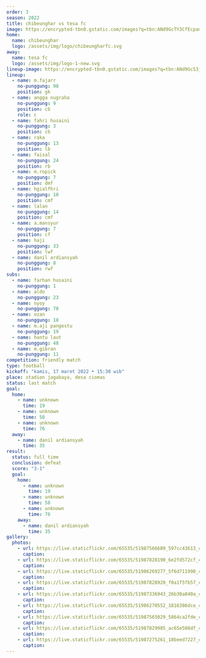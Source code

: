 ```yaml
---
order: 3
season: 2022
title: chibeunghar vs tesa fc
image: https://encrypted-tbn0.gstatic.com/images?q=tbn:ANd9GcTY3CfEcpam9s-AvlbpcgLaeEk3WHumXwQ-sA&usqp=CAU
home:
  name: chibeunghar
  logo: /assets/img/logo/chibeungharfc.svg
away:
  name: tesa fc
  logo: /assets/img/logo-1-new.svg
lineup-image: https://encrypted-tbn0.gstatic.com/images?q=tbn:ANd9GcS3jXq0gzpnLc4bBAE_icBzU6q1nLlgZAmfXg&usqp=CAU
lineup:
  - name: m.fajarr
    no-punggung: 98
    position: gk
  - name: angga nugraha
    no-punggung: 9
    position: cb
    role: c
  - name: fahri husaini
    no-punggung: 3
    position: cb
  - name: raka
    no-punggung: 13
    position: lb
  - name: faisal
    no-punggung: 24
    position: rb
  - name: m.ropick
    no-punggung: 7
    position: dmf
  - name: hgialfhri
    no-punggung: 10
    position: cmf
  - name: lalan
    no-punggung: 14
    position: cmf
  - name: a.mansyur
    no-punggung: 7
    position: cf
  - name: haji
    no-punggung: 33
    position: lwf
  - name: danil ardiansyah
    no-punggung: 8
    position: rwf
subs:
  - name: farhan husaini
    no-punggung: 1
  - name: aldo
    no-punggung: 23
  - name: nyoy
    no-punggung: 78
  - name: ozan
    no-punggung: 18
  - name: m.aji pangestu
    no-punggung: 19
  - name: hantu laut
    no-punggung: 48
  - name: m.gibran
    no-punggung: 11
competition: friendly match
type: football 
kickoff: "kamis, 17 maret 2022 • 15:30 wib"
place: stadion jagabaya, desa ciomas
status: last match
goal:
  home:
    - name: unknown
      time: 19
    - name: unknown
      time: 58
    - name: unknown
      time: 76
  away:
    - name: danil ardiansyah
      time: 35
result:
  status: full time
  conclusion: defeat
  score: "3-1"
  goal: 
    home:
      - name: unknown
        time: 19
      - name: unknown
        time: 58
      - name: unknown
        time: 76
    away:
      - name: danil ardiansyah
        time: 35
gallery:
  photos:
    - url: https://live.staticflickr.com/65535/51987566689_597cc43613_c.jpg
      caption:
    - url: https://live.staticflickr.com/65535/51987828190_6e2fd572cf_c.jpg
      caption:
    - url: https://live.staticflickr.com/65535/51986269277_5f6d711990_c.jpg
      caption:
    - url: https://live.staticflickr.com/65535/51987828920_f0a1f5fb57_c.jpg
      caption:
    - url: https://live.staticflickr.com/65535/51987336943_26b30a840a_c.jpg
      caption:
    - url: https://live.staticflickr.com/65535/51986270552_1816386dce_c.jpg
      caption:
    - url: https://live.staticflickr.com/65535/51987565029_5864ca2fde_c.jpg
      caption:
    - url: https://live.staticflickr.com/65535/51987829985_ac65e508df_c.jpg
      caption:
    - url: https://live.staticflickr.com/65535/51987275261_18beed7227_c.jpg
      caption:
---
```

